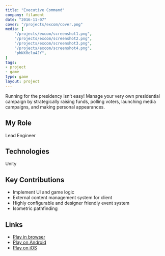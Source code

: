 ```yaml
---
title: "Executive Command"
company: filament
date: "2016-11-07"
cover: "/projects/excom/cover.png"
media: [
    "/projects/excom/screenshot1.png",
    "/projects/excom/screenshot2.png",
    "/projects/excom/screenshot3.png",
    "/projects/excom/screenshot4.png",
    "phNX0elu4JY",
]
tags:
- project
- game
type: game
layout: project
---
```


Running for the presidency isn’t easy! Manage your very own presidential campaign by strategically raising funds, polling voters, launching media campaigns, and making personal appearances.

## My Role
Lead Engineer

## Technologies
Unity

## Key Contributions
* Implement UI and game logic
* External content management system for client
* Highly configurable and designer friendly event system
* Isometric pathfinding

## Links
* [Play in browser](https://www.icivics.org/games/executive-command)
* [Play on Android](https://play.google.com/store/apps/details?id=com.filament.icivics.executivecommand)
* [Play on iOS](https://itunes.apple.com/us/app/executive-command/id1084786851?mt=8)